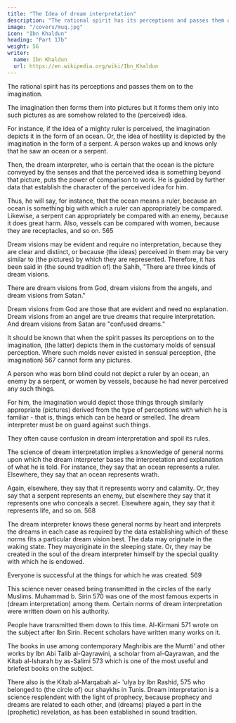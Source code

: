 ```yaml
---
title: "The Idea of dream interpretation"
description: "The rational spirit has its perceptions and passes them on to the imagination"
image: "/covers/muq.jpg"
icon: "Ibn Khaldun"
heading: "Part 17b"
weight: 56
writer:
  name: Ibn Khaldun
  url: https://en.wikipedia.org/wiki/Ibn_Khaldun
---
```



<!-- As to the idea of dream interpretation, the following should be known.  -->

The rational spirit has its perceptions and passes them on to the imagination.

The imagination then forms them into pictures but it forms them only into such pictures as are somehow related to the (perceived) idea. 

For instance, if the idea of a mighty ruler is perceived, the imagination depicts it in the form of an ocean. Or, the idea of
hostility is depicted by the imagination in the form of a serpent. A person wakes up
and knows only that he saw an ocean or a serpent. 

Then, the dream interpreter, who is certain that the ocean is the picture conveyed by the senses and that the perceived
idea is something beyond that picture, puts the power of comparison to work. He is
guided by further data that establish the character of the perceived idea for him.

Thus, he will say, for instance, that the ocean means a ruler, because an ocean is something big with which a ruler can appropriately be compared. Likewise, a serpent can appropriately be compared with an enemy, because it does great harm.
Also, vessels can be compared with women, because they are receptacles, and so
on. 565

Dream visions may be evident and require no interpretation, because they are
clear and distinct, or because (the ideas) perceived in them may be very similar to
(the pictures) by which they are represented. Therefore, it has been said in (the
sound tradition of) the Sahih, "There are three kinds of dream visions. 

There are dream visions from God, dream visions from the angels, and dream visions from
Satan." <!-- 566 --> 

Dream visions from God are those that are evident and need no explanation. Dream visions from an angel are true dreams that require interpretation. And dream visions from Satan are "confused dreams."

It should be known that when the spirit passes its perceptions on to the
imagination, (the latter) depicts them in the customary molds of sensual perception.
Where such molds never existed in sensual perception, (the imagination) 567 cannot
form any pictures.

A person who was born blind could not depict a ruler by an ocean, an enemy by a serpent, or women by vessels, because he had never perceived any such things. 

For him, the imagination would depict those things through similarly appropriate (pictures) derived from the type of perceptions with which he is familiar - that is, things which can be heard or smelled. The dream interpreter
must be on guard against such things. 

They often cause confusion in dream interpretation and spoil its rules.

The science of dream interpretation implies a knowledge of general norms upon which the dream interpreter bases the interpretation and explanation of what he is told. For instance, they say that an ocean represents a ruler. Elsewhere, they say that an ocean represents wrath. 

Again, elsewhere, they say that it represents worry and calamity. Or, they say that a serpent represents an enemy, but elsewhere they say that it represents one who conceals a secret. Elsewhere again, they say that it
represents life, and so on. 568

The dream interpreter knows these general norms by heart and interprets the dreams in each case as required by the data establishing which of these norms fits a particular dream vision best. The data may originate in the waking state. They mayoriginate in the sleeping state. Or, they may be created in the soul of the dream interpreter himself by the special quality with which he is endowed. 

Everyone is successful at the things for which he was created. 569

This science never ceased being transmitted in the circles of the early Muslims. Muhammad b. Sirin 570 was one of the most famous experts in (dream interpretation) among them. Certain norms of dream interpretation were written down on his authority. 

People have transmitted them down to this time. Al-Kirmani 571 wrote on the subject after Ibn Sirin. Recent scholars have
written many works on it. 

The books in use among contemporary Maghribis are the Mumti' and other works by Ibn Abi Talib al-Qayrawini, <!-- 572 --> a scholar from al-Qayrawan, and the Kitab al-Isharah by as-Salimi 573 which is one of the most
useful and briefest <!-- 574 --> books on the subject. 

There also is the Kitab al-Marqabah al- 'ulya by Ibn Rashid, 575 who belonged to (the circle of) our shaykhs in Tunis.
Dream interpretation is a science resplendent with the light of prophecy, because prophecy and dreams are related to each other, and (dreams) played a part in the (prophetic) revelation, as has been established in sound tradition.



